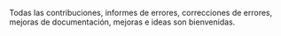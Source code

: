 Todas las contribuciones, informes de errores, correcciones de errores, mejoras de documentación, mejoras e ideas son bienvenidas.
